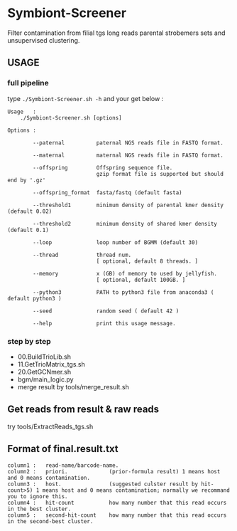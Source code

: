 # Symbiont-Screener
Filter contamination from filial tgs long reads parental strobemers sets and unsupervised clustering.


## USAGE

### full pipeline 

type ``` ./Symbiont-Screener.sh -h ``` and your get below :

```
Usage   :
    ./Symbiont-Screener.sh [options]

Options :

        --paternal          paternal NGS reads file in FASTQ format.

        --maternal          maternal NGS reads file in FASTQ format.

        --offspring         Offspring sequence file.
                            gzip format file is supported but should end by '.gz'

        --offspring_format  fasta/fastq (default fasta)

        --threshold1        minimum density of parental kmer density (default 0.02)

        --threshold2        minimum density of shared kmer density (default 0.1)

        --loop              loop number of BGMM (default 30)

        --thread            thread num.
                            [ optional, default 8 threads. ]

        --memory            x (GB) of memory to used by jellyfish.
                            [ optional, default 100GB. ]

        --python3           PATH to python3 file from anaconda3 ( default python3 )

        --seed              random seed ( default 42 )

        --help              print this usage message.
```

### step by step

* 00.BuildTrioLib.sh
* 11.GetTrioMatrix_tgs.sh
* 20.GetGCNmer.sh
* bgm/main_logic.py
* merge result by tools/merge_result.sh

## Get reads from result & raw reads

try tools/ExtractReads_tgs.sh


## Format of final.result.txt

```
column1 :   read-name/barcode-name.
column2 :   priori.             (prior-formula result) 1 means host and 0 means contamination.
column3 :   host.               (suggested culster result by hit-count>5) 1 means host and 0 means contamination; normally we recommand you to ignore this.
column4 :   hit-count           how many number that this read occurs in the best cluster.
column5 :   second-hit-count    how many number that this read occurs in the second-best cluster.
```
